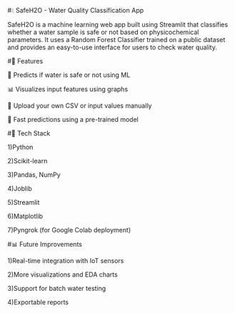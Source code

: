 #💧 SafeH2O - Water Quality Classification App

SafeH2O is a machine learning web app built using Streamlit that classifies whether a water sample is safe or not based on physicochemical parameters. It uses a Random Forest Classifier trained on a public dataset and provides an easy-to-use interface for users to check water quality.

#📌 Features

🔬 Predicts if water is safe or not using ML

📊 Visualizes input features using graphs

📁 Upload your own CSV or input values manually

🎯 Fast predictions using a pre-trained model

#🧠 Tech Stack

1)Python

2)Scikit-learn

3)Pandas, NumPy

4)Joblib

5)Streamlit

6)Matplotlib

7)Pyngrok (for Google Colab deployment)

#📊 Future Improvements

1)Real-time integration with IoT sensors

2)More visualizations and EDA charts

3)Support for batch water testing

4)Exportable reports

